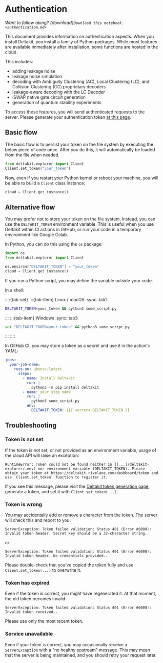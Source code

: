 # Authentication

*Want to follow along? {download}`Download this notebook.<authentication.md>`*

This document provides information on authentication aspects.
When you install Deltakit, you install a family of Python packages.
While most features are available immediately after installation,
some functions are hosted in the cloud.

This includes:
- adding leakage noise
- leakage noise simulation
- decoding with Ambiguity Clustering (AC), Local Clustering (LC), and Collision Clustering (CC) proprietary decoders
- leakage-aware decoding with the LC Decoder
- iSWAP native gate circuit generation
- generation of quantum stability experiments

To access these features, you will send authenticated requests to the server.
Please generate your authentication token [at this page](https://deltakit.riverlane.com/dashboard/token).

## Basic flow

The basic flow is to persist your token on the file system by executing the below piece of code once.
After you do this, it will automatically be loaded from the file when needed.

```python
from deltakit.explorer import Client
Client.set_token("your_token")
```

Now, even if you restart your Python kernel or reboot your machine, you will be able to build a `Client` class instance:

```python
cloud = Client.get_instance()
```

## Alternative flow

You may prefer not to store your token on the file system.
Instead, you can use the `DELTAKIT_TOKEN` environment variable.
This is useful when you use Deltakit within CI actions in GitHub, or run your code in a temporary environment like Google Colab.

In Python, you can do this using the `os` package:

```python
import os
from deltakit.explorer import Client

os.environ["DELTAKIT_TOKEN"] = "your_token"
cloud = Client.get_instance()
```

If you run a Python script, you may define the variable outside your code.

In a shell:

::::{tab-set}
:::{tab-item} Linux / macOS
:sync: tab1
```bash
DELTAKIT_TOKEN=your_token && python3 some_script.py
```
:::
:::{tab-item} Windows
:sync: tab3
```bash
set "DELTAKIT_TOKEN=your_token" && python3 some_script.py
```
:::
::::

In GitHub CI, you may store a token as a secret and use it in the action's YAML:

```yaml
jobs:
  your-job-name:
    runs-on: ubuntu-latest
      steps:
        - name: Install Deltakit
          run: |
            python3 -m pip install deltakit
        - name: your step name
          run: |
            python3 some_script.py
          env:
            DELTAKIT_TOKEN: ${{ secrets.DELTAKIT_TOKEN }}
```

## Troubleshooting

### Token is not set

If the token is not set, or not provided as an environment variable, usage of the cloud API will raise an exception:

```text
RuntimeError: Token could not be found neither in ([...]/deltakit-explorer/.env) nor environment variable (DELTAKIT_TOKEN). Please obtain your token at https://deltakit.rivelane.com/dashboard/token and use `Client.set_token` function to register it.
```

If you see this message, please visit the [Deltakit token generation page](https://deltakit.rivelane.com/dashboard/token), generate a token, and set it with `Client.set_token(...)`.

### Token is wrong

You may accidentally add or remove a character from the token.
The server will check this and report to you:

```text
ServerException: Token failed validation: Status 401 (Error #6000): Invalid token header. Secret key should be a 32-character string..
```
or
```text
ServerException: Token failed validation: Status 401 (Error #6000): Invalid token header. No credentials provided..
```

Please double-check that you've copied the token fully and use `Client.set_token(...)` to overwrite it.

### Token has expired

Even if the token is correct, you might have regenerated it.
At that moment, the old token becomes invalid.

```text
ServerException: Token failed validation: Status 401 (Error #6000): Invalid token received..
```

Please use only the most recent token.

### Service unavailable

Even if your token is correct, you may occasionally receive a `ServerException` with a "no healthy upstream" message.
This may mean that the server is being maintained, and you should retry your request later.
